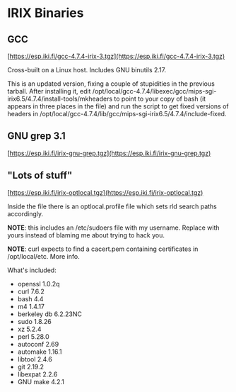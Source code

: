 # IRIX Binaries

## GCC

[https://esp.iki.fi/gcc-4.7.4-irix-3.tgz](https://esp.iki.fi/gcc-4.7.4-irix-3.tgz)

Cross-built on a Linux host. Includes GNU binutils 2.17.

This is an updated version, fixing a couple of stupidities in the previous tarball. After installing it, edit /opt/local/gcc-4.7.4/libexec/gcc/mips-sgi-irix6.5/4.7.4/install-tools/mkheaders to point to your copy of bash (it appears in three places in the file) and run the script to get fixed versions of headers in /opt/local/gcc-4.7.4/lib/gcc/mips-sgi-irix6.5/4.7.4/include-fixed.

## GNU grep 3.1

[https://esp.iki.fi/irix-gnu-grep.tgz](https://esp.iki.fi/irix-gnu-grep.tgz)

## "Lots of stuff"

[https://esp.iki.fi/irix-optlocal.tgz](https://esp.iki.fi/irix-optlocal.tgz)

Inside the file there is an optlocal.profile file which sets rld search paths accordingly.

**NOTE**: this includes an /etc/sudoers file with my username. Replace with yours instead of blaming me about trying to hack you.

**NOTE**: curl expects to find a cacert.pem containing certificates in /opt/local/etc. More info.

What's included:

* openssl 1.0.2q
* curl 7.6.2
* bash 4.4
* m4 1.4.17
* berkeley db 6.2.23NC
* sudo 1.8.26
* xz 5.2.4
* perl 5.28.0
* autoconf 2.69
* automake 1.16.1
* libtool 2.4.6
* git 2.19.2
* libexpat 2.2.6
* GNU make 4.2.1

